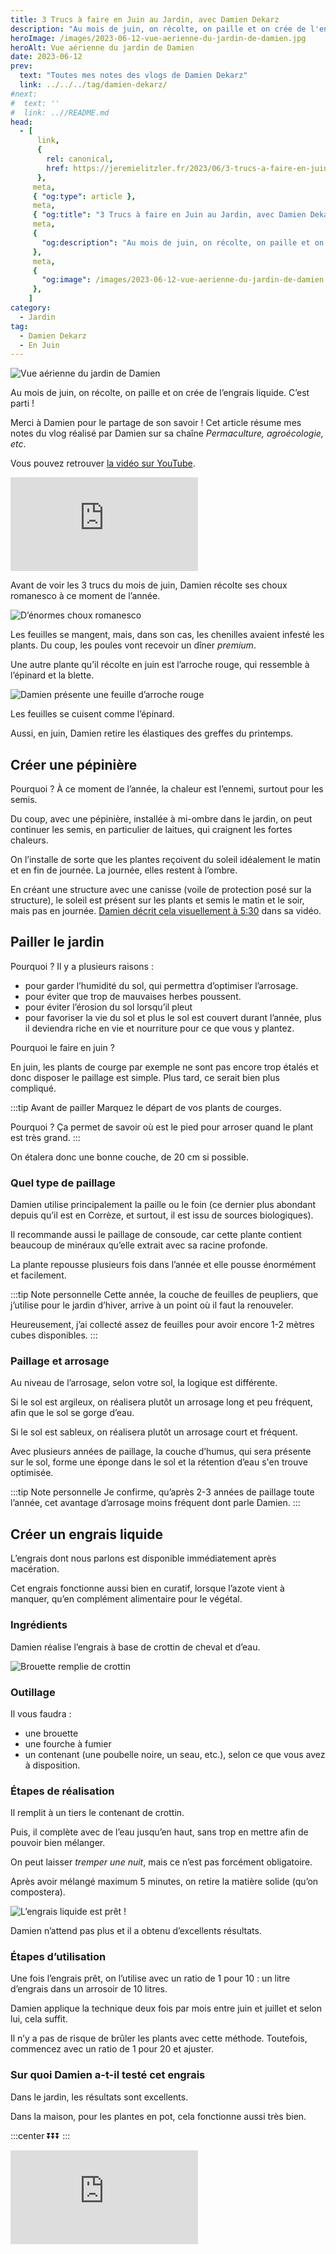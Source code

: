 ```yaml
---
title: 3 Trucs à faire en Juin au Jardin, avec Damien Dekarz
description: "Au mois de juin, on récolte, on paille et on crée de l'engrais liquide. C'est parti !"
heroImage: /images/2023-06-12-vue-aerienne-du-jardin-de-damien.jpg
heroAlt: Vue aérienne du jardin de Damien
date: 2023-06-12
prev:
  text: "Toutes mes notes des vlogs de Damien Dekarz"
  link: ../../../tag/damien-dekarz/
#next:
#  text: ''
#  link: ..//README.md
head:
  - [
      link,
      {
        rel: canonical,
        href: https://jeremielitzler.fr/2023/06/3-trucs-a-faire-en-juin-au-jardin-damien-dekarz,
      },
     meta,
     { "og:type": article },
     meta,
     { "og:title": "3 Trucs à faire en Juin au Jardin, avec Damien Dekarz" },
     meta,
     {
       "og:description": "Au mois de juin, on récolte, on paille et on crée de l'engrais liquide. C'est parti !",
     },
     meta,
     {
       "og:image": /images/2023-06-12-vue-aerienne-du-jardin-de-damien.jpg,
     },
    ]
category:
  - Jardin
tag:
  - Damien Dekarz
  - En Juin
---
```


![Vue aérienne du jardin de Damien](/images/2023-06-12-vue-aerienne-du-jardin-de-damien.jpg 'Crédits: image extraite du vlog de Damien Dekarz')

Au mois de juin, on récolte, on paille et on crée de l’engrais liquide. C’est parti !

Merci à Damien pour le partage de son savoir ! Cet article résume mes notes du vlog réalisé par Damien sur sa chaîne _Permaculture, agroécologie, etc_.

<!-- more -->

Vous pouvez retrouver [la vidéo sur YouTube](https://www.youtube.com/watch?v=WCo4WDHVr0s).

<!-- markdownlint-disable MD033 -->
<p class="newsletter-wrapper"><iframe class="newsletter-embed" src="https://iamjeremie.substack.com/embed" frameborder="0" scrolling="no"></iframe></p>

Avant de voir les 3 trucs du mois de juin, Damien récolte ses choux romanesco à ce moment de l’année.

![D’énormes choux romanesco](./images/d-enormes-choux-romanesco.jpg 'Crédits : image extraite du vlog de Damien Dekarz')

Les feuilles se mangent, mais, dans son cas, les chenilles avaient infesté les plants. Du coup, les poules vont recevoir un dîner _premium_.

Une autre plante qu’il récolte en juin est l’arroche rouge, qui ressemble à l’épinard et la blette.

![Damien présente une feuille d’arroche rouge](./images/damien-presente-une-feuille-darroche-rouge.jpg 'Crédits : image extraite du vlog de Damien Dekarz')

Les feuilles se cuisent comme l’épinard.

Aussi, en juin, Damien retire les élastiques des greffes du printemps.

## Créer une pépinière

Pourquoi ? À ce moment de l’année, la chaleur est l’ennemi, surtout pour les semis.

Du coup, avec une pépinière, installée à mi-ombre dans le jardin, on peut continuer les semis, en particulier de laitues, qui craignent les fortes chaleurs.

On l’installe de sorte que les plantes reçoivent du soleil idéalement le matin et en fin de journée. La journée, elles restent à l’ombre.

En créant une structure avec une canisse (voile de protection posé sur la structure), le soleil est présent sur les plants et semis le matin et le soir, mais pas en journée. [Damien décrit cela visuellement à 5:30](https://youtu.be/WCo4WDHVr0s?t=330) dans sa vidéo.

## Pailler le jardin

Pourquoi ? Il y a plusieurs raisons :

- pour garder l’humidité du sol, qui permettra d’optimiser l’arrosage.
- pour éviter que trop de mauvaises herbes poussent.
- pour éviter l’érosion du sol lorsqu’il pleut
- pour favoriser la vie du sol et plus le sol est couvert durant l’année, plus il deviendra riche en vie et nourriture pour ce que vous y plantez.

Pourquoi le faire en juin ?

En juin, les plants de courge par exemple ne sont pas encore trop étalés et donc disposer le paillage est simple. Plus tard, ce serait bien plus compliqué.

:::tip Avant de pailler Marquez le départ de vos plants de courges.

Pourquoi ? Ça permet de savoir où est le pied pour arroser quand le plant est très grand. :::

On étalera donc une bonne couche, de 20 cm si possible.

### Quel type de paillage

Damien utilise principalement la paille ou le foin (ce dernier plus abondant depuis qu’il est en Corrèze, et surtout, il est issu de sources biologiques).

Il recommande aussi le paillage de consoude, car cette plante contient beaucoup de minéraux qu’elle extrait avec sa racine profonde.

La plante repousse plusieurs fois dans l’année et elle pousse énormément et facilement.

:::tip Note personnelle Cette année, la couche de feuilles de peupliers, que j’utilise pour le jardin d’hiver, arrive à un point où il faut la renouveler.

Heureusement, j’ai collecté assez de feuilles pour avoir encore 1-2 mètres cubes disponibles. :::

### Paillage et arrosage

Au niveau de l’arrosage, selon votre sol, la logique est différente.

Si le sol est argileux, on réalisera plutôt un arrosage long et peu fréquent, afin que le sol se gorge d’eau.

Si le sol est sableux, on réalisera plutôt un arrosage court et fréquent.

Avec plusieurs années de paillage, la couche d’humus, qui sera présente sur le sol, forme une éponge dans le sol et la rétention d’eau s'en trouve optimisée.

:::tip Note personnelle Je confirme, qu’après 2-3 années de paillage toute l’année, cet avantage d’arrosage moins fréquent dont parle Damien. :::

## Créer un engrais liquide

L’engrais dont nous parlons est disponible immédiatement après macération.

Cet engrais fonctionne aussi bien en curatif, lorsque l’azote vient à manquer, qu’en complément alimentaire pour le végétal.

### Ingrédients

Damien réalise l’engrais à base de crottin de cheval et d’eau.

![Brouette remplie de crottin](./images/brouette-rempli-de-crottin.jpg 'Crédits : image extraite du vlog de Damien Dekarz')

### Outillage

Il vous faudra :

- une brouette
- une fourche à fumier
- un contenant (une poubelle noire, un seau, etc.), selon ce que vous avez à disposition.

### Étapes de réalisation

Il remplit à un tiers le contenant de crottin.

Puis, il complète avec de l’eau jusqu’en haut, sans trop en mettre afin de pouvoir bien mélanger.

On peut laisser _tremper une nuit_, mais ce n’est pas forcément obligatoire.

Après avoir mélangé maximum 5 minutes, on retire la matière solide (qu’on compostera).

![L’engrais liquide est prêt !](./images/l-engrais-liquide-est-pret.jpg 'Crédits : image extraite du vlog de Damien Dekarz')

Damien n’attend pas plus et il a obtenu d’excellents résultats.

### Étapes d’utilisation

Une fois l’engrais prêt, on l’utilise avec un ratio de 1 pour 10 : un litre d’engrais dans un arrosoir de 10 litres.

Damien applique la technique deux fois par mois entre juin et juillet et selon lui, cela suffit.

Il n’y a pas de risque de brûler les plants avec cette méthode. Toutefois, commencez avec un ratio de 1 pour 20 et ajuster.

### Sur quoi Damien a-t-il testé cet engrais

Dans le jardin, les résultats sont excellents.

Dans la maison, pour les plantes en pot, cela fonctionne aussi très bien.

:::center ⏬⏬⏬ :::

<!-- markdownlint-disable MD033 -->
<p class="newsletter-wrapper"><iframe class="newsletter-embed" src="https://iamjeremie.substack.com/embed" frameborder="0" scrolling="no"></iframe></p>

